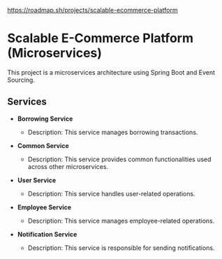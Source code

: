 https://roadmap.sh/projects/scalable-ecommerce-platform
# Scalable E-Commerce Platform (Microservices)
This project is a microservices architecture using Spring Boot and Event Sourcing.

## Services

- **Borrowing Service**
  - Description: This service manages borrowing transactions.

- **Common Service**
  - Description: This service provides common functionalities used across other microservices.

- **User Service**
  - Description: This service handles user-related operations.

- **Employee Service**
  - Description: This service manages employee-related operations.

- **Notification Service**
  - Description: This service is responsible for sending notifications.
